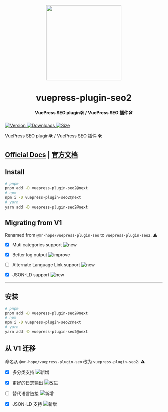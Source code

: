 <!-- markdownlint-disable -->
<p align="center">
  <img width="240" src="https://vuepress-theme-hope.github.io/v2/logo.svg" style="text-align: center;"/>
</p>
<h1 align="center">vuepress-plugin-seo2</h1>
<h4 align="center">VuePress SEO plugin🛠 / VuePress SEO 插件🛠</h4>

[![Version](https://img.shields.io/npm/v/vuepress-plugin-seo2/next.svg?style=flat-square&logo=npm) ![Downloads](https://img.shields.io/npm/dm/vuepress-plugin-seo2.svg?style=flat-square&logo=npm) ![Size](https://img.shields.io/bundlephobia/min/vuepress-plugin-seo2?style=flat-square&logo=npm)](https://www.npmjs.com/package/vuepress-plugin-seo2)

<!-- markdownlint-restore -->

VuePress SEO plugin🛠 / VuePress SEO 插件 🛠

## [Official Docs](https://vuepress-theme-hope.github.io/v2/seo/) | [官方文档](https://vuepress-theme-hope.gitee.io/v2/seo/zh/)

## Install

```bash
# pnpm
pnpm add -D vuepress-plugin-seo2@next
# npm
npm i -D vuepress-plugin-seo2@next
# yarn
yarn add -D vuepress-plugin-seo2@next
```

## Migrating from V1

Renamed from `@mr-hope/vuepress-plugin-seo` to `vuepress-plugin-seo2`. ⚠

- [x] Muti categories support ![new](https://img.shields.io/badge/-new-brightgreen)

- [x] Better log output ![improve](https://img.shields.io/badge/-improved-blue)

- [ ] Alternate Language Link support ![new](https://img.shields.io/badge/-new-brightgreen)

- [x] JSON-LD support ![new](https://img.shields.io/badge/-new-brightgreen)

---

## 安装

```bash
# pnpm
pnpm add -D vuepress-plugin-seo2@next
# npm
npm i -D vuepress-plugin-seo2@next
# yarn
yarn add -D vuepress-plugin-seo2@next
```

## 从 V1 迁移

命名从 `@mr-hope/vuepress-plugin-seo` 改为 `vuepress-plugin-seo2`. ⚠

- [x] 多分类支持 ![新增](https://img.shields.io/badge/-新增-brightgreen)

- [x] 更好的日志输出 ![改进](https://img.shields.io/badge/-改进-blue)

- [ ] 替代语言链接 ![新增](https://img.shields.io/badge/-新增-brightgreen)

- [x] JSON-LD 支持 ![新增](https://img.shields.io/badge/-新增-brightgreen)
